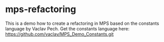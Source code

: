 mps-refactoring
===============

This is a demo how to create a refactoring in MPS based on the constants language by Vaclav Pech.
Get the constants language here: https://github.com/vaclav/MPS_Demo_Constants.git